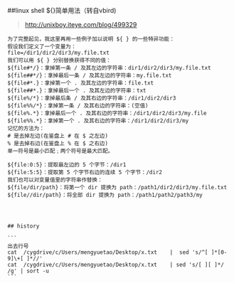 

##linux shell ${}简单用法（转自vbird)
 > http://unixboy.iteye.com/blog/499329

	为了完整起见，我这里再用一些例子加以说明 ${ } 的一些特异功能：
	假设我们定义了一个变量为：
	file=/dir1/dir2/dir3/my.file.txt
	我们可以用 ${ } 分别替换获得不同的值：
	${file#*/}：拿掉第一条 / 及其左边的字符串：dir1/dir2/dir3/my.file.txt
	${file##*/}：拿掉最后一条 / 及其左边的字符串：my.file.txt
	${file#*.}：拿掉第一个 . 及其左边的字符串：file.txt
	${file##*.}：拿掉最后一个 . 及其左边的字符串：txt
	${file%/*}：拿掉最后条 / 及其右边的字符串：/dir1/dir2/dir3
	${file%%/*}：拿掉第一条 / 及其右边的字符串：(空值)
	${file%.*}：拿掉最后一个 . 及其右边的字符串：/dir1/dir2/dir3/my.file
	${file%%.*}：拿掉第一个 . 及其右边的字符串：/dir1/dir2/dir3/my
	记忆的方法为：
	# 是去掉左边(在鉴盘上 # 在 $ 之左边)
	% 是去掉右边(在鉴盘上 % 在 $ 之右边)
	单一符号是最小匹配﹔两个符号是最大匹配。

	${file:0:5}：提取最左边的 5 个字节：/dir1
	${file:5:5}：提取第 5 个字节右边的连续 5 个字节：/dir2
	我们也可以对变量值里的字符串作替换：
	${file/dir/path}：将第一个 dir 提换为 path：/path1/dir2/dir3/my.file.txt
	${file//dir/path}：将全部 dir 提换为 path：/path1/path2/path3/my




	## history

	```
	出去行号
	cat  /cygdrive/c/Users/mengyuetao/Desktop/x.txt    |  sed 's/^[ ]*[0-9]\+[ ]*//'
	cat  /cygdrive/c/Users/mengyuetao/Desktop/x.txt    | sed 's/[ ][ ]*/ /g' | sort -u
	```
